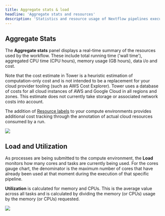 ```yaml
---
title: Aggregate stats & load
headline: 'Aggregate stats and resources'
description: 'Statistics and resource usage of Nextflow pipelines executed through Tower.'
---
```


## Aggregate Stats

The **Aggregate stats** panel displays a real-time summary of the resources used by the workflow. These include total running time ('wall time'), aggregated CPU time (CPU hours), memory usage (GB hours), data i/o and cost.

Note that the cost estimate in Tower is a heuristic estimation of computation-only cost and is not intended to be a replacement for your cloud provider tooling (such as AWS Cost Explorer). Tower uses a database of costs for all cloud instances of AWS and Google Cloud in all regions and zones. This estimate does not currently take storage or associated network costs into account.

The addition of [Resource labels](../resource-labels/overview.md) to your compute environments provides additional cost tracking through the annotation of actual cloud resources consumed by a run.

![](_images/monitoring_aggregate_stats.png) 

## Load and Utilization

As processes are being submitted to the compute environment, the **Load** monitors how many cores and tasks are currently being used. For the cores gauge chart, the denominator is the maximum number of cores that have already been used at that moment during the execution of that specific pipeline.

**Utilization** is calculated for memory and CPUs. This is the average value across all tasks and is calculated by dividing the memory (or CPUs) usage by the memory (or CPUs) requested.

![](_images/monitoring_load.png)

